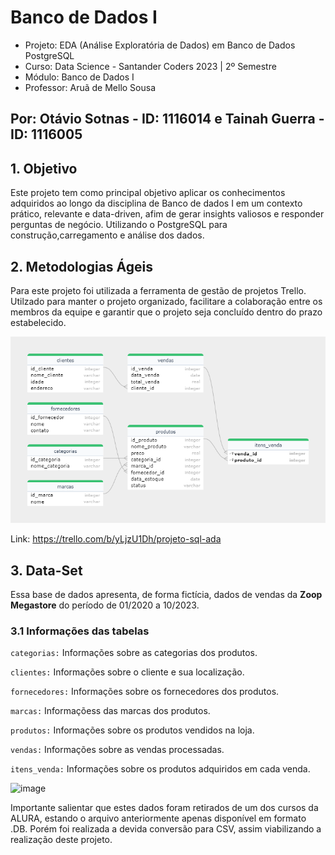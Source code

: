 # Banco de Dados I

- Projeto: EDA (Análise Exploratória de Dados) em Banco de Dados PostgreSQL
- Curso: Data Science - Santander Coders 2023 | 2º Semestre
- Módulo: Banco de Dados I
- Professor: Aruã de Mello Sousa

## Por: Otávio Sotnas - ID: 1116014 e Tainah Guerra - ID: 1116005

## 1. Objetivo

Este projeto tem como principal objetivo aplicar os
conhecimentos adquiridos ao longo da disciplina de Banco de dados I em
um contexto prático, relevante e data-driven, afim de gerar insights valiosos e responder perguntas de negócio. 
Utilizando o PostgreSQL para construção,carregamento e análise dos dados.

## 2. Metodologias Ágeis 

Para este projeto foi utilizada a ferramenta  de gestão de projetos Trello. Utilzado para manter o projeto organizado,
facilitare a colaboração entre os membros da equipe e garantir que o projeto seja concluído dentro do prazo estabelecido.

![image](images/ERD.png)

Link: https://trello.com/b/yLjzU1Dh/projeto-sql-ada

## 3. Data-Set

Essa base de dados apresenta, de forma fictícia, dados de vendas da **Zoop Megastore**
do período de 01/2020 a 10/2023. 

### 3.1 Informações das tabelas

 ``categorias:``  Informações sobre as categorias dos produtos.

``clientes:`` Informações sobre o cliente e sua localização.

``fornecedores:`` Informações sobre os fornecedores dos produtos.

``marcas:`` Informaçõess das marcas dos produtos. 

``produtos:`` Informações sobre os produtos vendidos na loja.

``vendas:`` Informações sobre as vendas processadas.

``itens_venda:`` Informações sobre os produtos adquiridos em cada venda.

![image](https://github.com/tainahguerras/SQL-ADA-Santander/assets/142911747/8a87150b-366a-4202-b7ac-ea635bc10c33)

Importante salientar que estes dados foram retirados de um dos cursos da ALURA, estando o arquivo anteriormente apenas disponível em formato .DB. 
Porém foi realizada a devida conversão para CSV, assim viabilizando a realização deste projeto.


